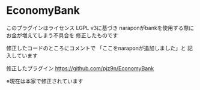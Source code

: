 # EconomyBank
このプラグインはライセンス LGPL v3に基づき
naraponがbankを使用する際にお金が増えてしまう不具合を
修正したものです

修正したコードのところにコメントで 「ここをnaraponが追加しました」と
記入しています

修正したプラグイン
https://github.com/pjz9n/EconomyBank

※現在は本家で修正されています
